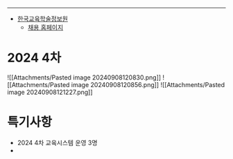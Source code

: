---
- [한국교육학술정보원](https://www.keris.or.kr/main/na/ntt/selectNttList.do?mi=1086&bbsId=1089)
	- [채용 홈페이지](https://keris.recruiter.co.kr)
# 2024 4차
![[Attachments/Pasted image 20240908120830.png]]
![[Attachments/Pasted image 20240908120856.png]]
![[Attachments/Pasted image 20240908121227.png]]

# 특기사항
- 2024 4차 교육시스템 운영 3명
- 